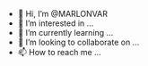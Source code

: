 - 👋 Hi, I’m @MARLONVAR
- 👀 I’m interested in ...
- 🌱 I’m currently learning ...
- 💞️ I’m looking to collaborate on ...
- 📫 How to reach me ...

<!---
MARLONVAR/MARLONVAR is a ✨ special ✨ repository because its `README.md` (this file) appears on your GitHub profile.
You can click the Preview link to take a look at your changes.
--->
